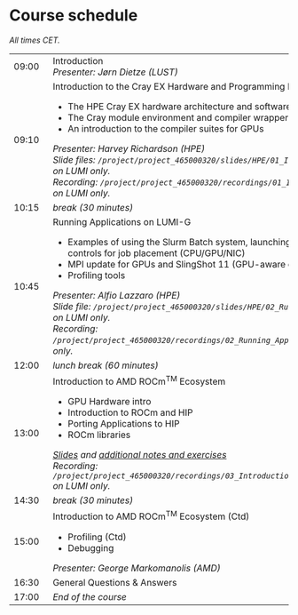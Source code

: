 # Course schedule

<em>All times CET.</em>

<table style="text-align: left;">
<tbody>
<tr>
    <td>09:00&nbsp;&nbsp;</td>
    <td>Introduction<br>
    <em>Presenter: Jørn Dietze (LUST)</em>
    </td>
</tr>
<tr>
    <td>09:10</td>
    <td>Introduction to the Cray EX Hardware and Programming Environment on LUMI-G
    <ul>
        <li>The HPE Cray EX hardware architecture and software stack</lo>
        <li>The Cray module environment and compiler wrapper scripts</li>
        <li>An introduction to the compiler suites for GPUs
    </ul>
    <em>Presenter: Harvey Richardson (HPE)</em><br>
    <em>Slide files: <code>/project/project_465000320/slides/HPE/01_Intro_EX_Architecture_and_PE.pdf</code> on LUMI only.</em><br>
    <em>Recording: <code>/project/project_465000320/recordings/01_Intro_EX_Architecture_and_PE.mp4</code> on LUMI only.</em>
    </td>
</tr>
<tr>
    <td>10:15</td>
    <td><em>break (30 minutes)</em>
    </td>
</tr>
<tr>
    <td>10:45</td>
    <td>Running Applications on LUMI-G
    <ul>
        <li>Examples of using the Slurm Batch system, launching jobs on the front end and basic controls for job placement (CPU/GPU/NIC)</li> 
        <li>MPI update for GPUs and SlingShot 11 (GPU-aware communications)</li> 
        <li>Profiling tools </li>
    </ul>
    <em>Presenter: Alfio Lazzaro (HPE)</em><br>
    <em>Slide file: <code>/project/project_465000320/slides/HPE/02_Running_Applications_and_Tools.pdf</code> on LUMI only.</em><br>
    <em>Recording: <code>/project/project_465000320/recordings/02_Running_Applications_and_Tools.mp4</code> on LUMI only.</em>
    </td>
</tr>
<tr>
    <td>12:00</td>
    <td><em>lunch break (60 minutes)</em>
    </td>
</tr>
<tr>
    <td>13:00</td>
    <td>Introduction to AMD ROCm<sup>TM</sup> Ecosystem
    <ul>
        <li>GPU Hardware intro </li>
        <li>Introduction to ROCm and HIP</li>
        <li>Porting Applications to HIP </li>
        <li>ROCm libraries </li>
    </ul>
    <em><a href="https://462000265.lumidata.eu/lumi-g-20230111/files/LUMIG_training_AMD_ecosystem_11_01_2023.pdf">Slides</a> and 
    <a href="https://hackmd.io/@gmarkoma/HyAx9y2ci">additional notes and exercises</a></em><br>
    <em>Recording: <code>/project/project_465000320/recordings/03_Introduction_to_the_AMD_ROCmTM_ecosystem.mp4</code> on LUMI only.</em>
</tr>
<tr>
    <td>14:30</td>
    <td><em>break (30 minutes)</em></td>
</tr>
<tr>
    <td>15:00</td>
    <td>Introduction to AMD ROCm<sup>TM</sup> Ecosystem (Ctd)
    <ul>
        <li>Profiling (Ctd)</li>
        <li>Debugging</li>
    </ul>
    <em>Presenter: George Markomanolis (AMD)</em><br>
    </td>
</tr>
<tr>
    <td>16:30</td>
    <td>General Questions &amp; Answers 
    </td>
</tr>
<tr>
    <td>17:00</td>
    <td><em>End of the course</em></td>
</tr>
</tbody>
</table>
